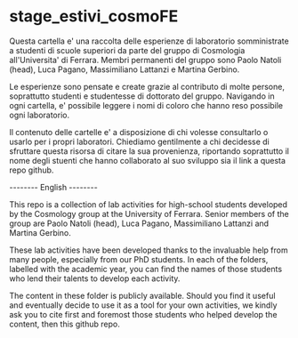 # stage_estivi_cosmoFE

Questa cartella e' una raccolta delle esperienze di laboratorio somministrate a studenti di scuole superiori da parte del gruppo di Cosmologia all'Universita' di Ferrara. Membri permanenti del gruppo sono Paolo Natoli (head), Luca Pagano, Massimiliano Lattanzi e Martina Gerbino.

Le esperienze sono pensate e create grazie al contributo di molte persone, soprattutto studenti e studentesse di dottorato del gruppo. Navigando in ogni cartella, e' possibile leggere i nomi di coloro che hanno reso possibile ogni laboratorio.

Il contenuto delle cartelle e' a disposizione di chi volesse consultarlo o usarlo per i propri laboratori. Chiediamo gentilmente a chi decidesse di sfruttare questa risorsa di citare la sua provenienza, riportando soprattutto il nome degli stuenti che hanno collaborato al suo sviluppo sia il link a questa repo github.

-------- English --------

This repo is a collection of lab activities for high-school students developed by the Cosmology group at the University of Ferrara. Senior members of the group are Paolo Natoli (head), Luca Pagano, Massimiliano Lattanzi and Martina Gerbino.

These lab activities have been developed thanks to the invaluable help from many people, especially from our PhD students. In each of the folders, labelled with the academic year, you can find the names of those students who lend their talents to develop each activity.

The content in these folder is publicly available. Should you find it useful and eventually decide to use it as a tool for your own activities, we kindly ask you to cite first and foremost those students who helped develop the content, then this github repo.
